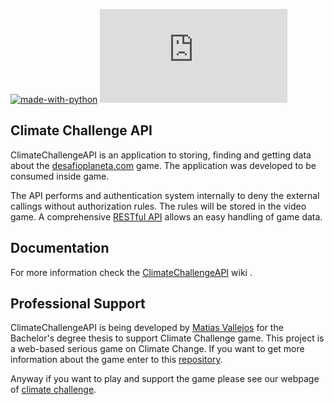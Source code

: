 [![made-with-python](https://img.shields.io/badge/Made%20with-Python-1f425f.svg)](https://www.python.org/)
[![GitHub commits](https://badgen.net/github/commits/Naereen/Strapdown.js)](https://GitHub.com/Naereen/StrapDown.js/commit/)

Climate Challenge API
-------------

ClimateChallengeAPI is an application to storing, finding and getting data about the [desafioplaneta.com](https://desafioplaneta.com) game. The application was developed to be consumed inside game.

The API performs and authentication system internally to deny the external callings without authorization rules. The rules will be stored in the video game. A comprehensive [RESTful API](https://github.com/matiasvallejosdev/planet-challenge-django-rest-api/wiki) allows an easy handling of game data.

Documentation
-------------
For more information check the [ClimateChallengeAPI](https://github.com/matiasvallejosdev/planet-challenge-django-rest-api/wiki) wiki .

Professional Support
---------------------
ClimateChallengeAPI is being developed by [Matias Vallejos]() for the Bachelor's degree thesis to support Climate Challenge game. This project is a web-based serious game on Climate Change. If you want to get more information about the game enter to this [repository](https://github.com/matiasvallejosdev/planet-challenge-game).

Anyway if you want to play and support the game please see our webpage of [climate challenge](https://desafioplaneta.com).